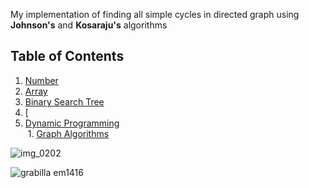My implementation of finding all simple cycles in directed graph using **Johnson's** and **Kosaraju's** algorithms

## Table of Contents

  1. [Number](#numbers)
  2. [Array](#array)
  3. [Binary Search Tree](#array)
  4. [
  1. [Dynamic Programming](#dynamic-programming)   
  1. [Graph Algorithms](#graph-algorithms)
 
![img_0202](https://cloud.githubusercontent.com/assets/19876131/22568237/a525f73e-e99b-11e6-90fa-7353752e284b.JPG)

![grabilla em1416](https://cloud.githubusercontent.com/assets/19876131/22568552/e037f42a-e99c-11e6-9252-a189b51ce2bf.png)
